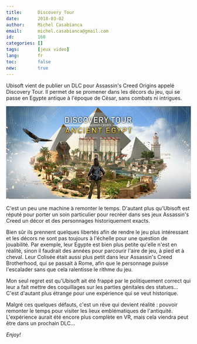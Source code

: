 ```yaml
---
title:      Discovery Tour
date:       2018-03-02
author:     Michel Casabianca
email:      michel.casabianca@gmail.com
id:         160
categories: []
tags:       [jeux video]
lang:       fr
toc:        false
new:        true
---
```


Ubisoft vient de publier un DLC pour Assassin's Creed Origins appelé Discovery
Tour. Il permet de se promener dans les décors du jeu, qui se passe en Egypte
antique à l'époque de César, sans combats ni intrigues.

<!--more-->

![Discovery Tour](discovery-tour.png)

C'est un peu une machine à remonter le temps. D'autant plus qu'Ubisoft est
réputé pour porter un soin particulier pour recréer dans ses jeux Assassin's
Creed un décor et des personnages historiquement exacts.

Bien sûr ils prennent quelques libertés afin de rendre le jeu plus intéressant
et les décors ne sont pas toujours à l'échelle pour une question de jouabilité.
Par exemple, leur Egypte est bien plus petite qu'elle n'est en réalité, sinon
il faudrait des années pour parcourir l'aire de jeu, à pied et à cheval. Leur
Colisée était aussi plus petit dans leur Assassin's Creed Brotherhood, qui se
passait à Rome, afin que le personnage puisse l'escalader sans que cela
ralentisse le rithme du jeu.

Mon seul regret est qu'Ubisoft ait été frappé par le politiquement correct qui
leur a fait mettre des coquillages sur les parties génitales des statues...
C'est d'autant plus étrange pour une expérience qui se veut historique.

Malgré ces quelques défauts, c'est un rêve qui devient réalité : pouvoir
remonter le temps pour visiter les lieux emblématiques de l'antiquité.
L'expérience aurait été encore plus complète en VR, mais cela viendra peut
être dans un prochain DLC...

*Enjoy!*
